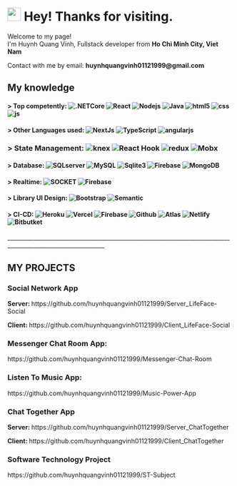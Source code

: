 <h1><img src="https://emojis.slackmojis.com/emojis/images/1531849430/4246/blob-sunglasses.gif?1531849430" width="30"/> Hey! Thanks for visiting.</h1>


<p>Welcome to my page! </br> I'm Huynh Quang Vinh, Fullstack developer from <b>Ho Chi Minh City, Viet Nam</b>
<p>Contact with me by email: <b>huynhquangvinh01121999@gmail.com</b></p>

<h2>My knowledge</h2>

<h4> > Top competently: 
  <img alt=".NETCore" src="https://img.shields.io/badge/-.NET%20Core-blue" />
  <img alt="React" src="https://img.shields.io/badge/-React-45b8d8?style=flat-square&logo=react&logoColor=white" />
  <img alt="Nodejs" src="https://img.shields.io/badge/-Nodejs-43853d?style=flat-square&logo=Node.js&logoColor=white" />
  <img alt="Java" src="https://img.shields.io/badge/-Java-informational" />
  <img alt="html5" src="https://img.shields.io/badge/-HTML5-E34F26?style=flat-square&logo=html5&logoColor=white" />
  <img alt="css" src="https://img.shields.io/badge/-CSS-blueviolet" />
  <img alt="js" src="https://img.shields.io/badge/-Javascript-yellow" />
</h4> 

<h4>
> Other Languages ​​used: 
  <img alt="NextJs" src="https://img.shields.io/badge/-NextJS-critical" />
  <img alt="TypeScript" src="https://img.shields.io/badge/-TypeScript-007ACC?style=flat-square&logo=typescript&logoColor=white" />
  <img alt="angularjs" src="https://img.shields.io/badge/-Angular-DD0031?style=flat-square&logo=angular&logoColor=white" />
</h4> 

<h3>
> State Management: 
  <img alt="knex" src="https://img.shields.io/badge/-Knex-orange" />
  <img alt="React Hook" src="https://img.shields.io/badge/-Hook-blue" />
  <img alt="redux" src="https://img.shields.io/badge/-Redux-764ABC?style=flat-square&logo=redux&logoColor=white" />
  <img alt="Mobx" src="https://img.shields.io/badge/-Mobx-red" />
</h4> 

<p>
  
</p>

<h4> > Database:
  <img alt="SQLserver" src="https://img.shields.io/badge/-SQL%20Server-yellow" />
  <img alt="MySQL" src="https://img.shields.io/badge/-MySQL-yellowgreen" />
  <img alt="Sqlite3" src="https://img.shields.io/badge/-Sqlite3-red" />
  <img alt="Firebase" src="https://img.shields.io/badge/-Firebase-brightgreen" />
  <img alt="MongoDB" src="https://img.shields.io/badge/-MongoDB-13aa52?style=flat-square&logo=mongodb&logoColor=white" />
</h4>

<h4> > Realtime:
  <img alt="SOCKET" src="https://img.shields.io/badge/-SOCKET.IO-black" />
  <img alt="Firebase" src="https://img.shields.io/badge/-Firebase-brightgreen" />
</h4>

<h4> > Library UI Design:
  <img alt="Bootstrap" src="https://img.shields.io/badge/-Bootstrap-blue" />
  <img alt="Semantic " src="https://img.shields.io/badge/-Semantic-blueviolet" />
</h4>

<h4> > CI-CD:
  <img alt="Heroku" src="https://img.shields.io/badge/-Heroku-430098?style=flat-square&logo=heroku&logoColor=white" />
  <img alt="Vercel" src="https://img.shields.io/badge/-Vercel-brightgreen" />
  <img alt="Firebase" src="https://img.shields.io/badge/-Firebase-brightgreen" />
  <img alt="Github" src="https://img.shields.io/badge/-Github-black" />
  <img alt="Atlas" src="https://img.shields.io/badge/-Atlas-green" />
  <img alt="Netlify" src="https://img.shields.io/badge/-Netlify-blue" />
  <img alt="Bitbutket" src="https://img.shields.io/badge/-Bitbutket-blueviolet" />
</h4>
________________________________________________________________________________________________________________
<h2>MY PROJECTS</h2>
<h3><b>Social Network App</b></h3>
<p><b>Server: </b>https://github.com/huynhquangvinh01121999/Server_LifeFace-Social</p>
<p><b>Client: </b>https://github.com/huynhquangvinh01121999/Client_LifeFace-Social</p>
<h3><b>Messenger Chat Room App: </b></h3><p>https://github.com/huynhquangvinh01121999/Messenger-Chat-Room</p>
<h3><b>Listen To Music App: </b></h3><p>https://github.com/huynhquangvinh01121999/Music-Power-App</p>
<h3><b>Chat Together App</b></h3>
<p><b>Server: </b>https://github.com/huynhquangvinh01121999/Server_ChatTogether</p>
<p><b>Client: </b>https://github.com/huynhquangvinh01121999/Client_ChatTogether</p>
<h3><b>Software Technology Project</b></h3><p>https://github.com/huynhquangvinh01121999/ST-Subject</p>
